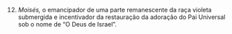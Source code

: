 ﻿12. *Moisés,* o emancipador de uma parte remanescente da raça violeta submergida e incentivador da restauração da adoração do Pai Universal sob o nome de “O Deus de Israel”.